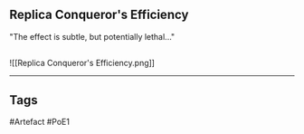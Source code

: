 ## Replica Conqueror's Efficiency
"The effect is subtle, but potentially lethal..."
##
![[Replica Conqueror's Efficiency.png]]

---
## Tags
#Artefact
#PoE1